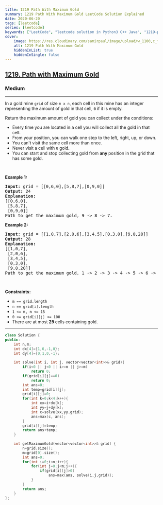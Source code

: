 ```yaml
---
title: 1219 Path With Maximum Gold
summary: 1219 Path With Maximum Gold LeetCode Solution Explained
date: 2020-06-20
tags: [leetcode]
series: [leetcode]
keywords: ["LeetCode", "leetcode solution in Python3 C++ Java", "1219-path-with-maximum-gold LeetCode Solution Explained"]
cover:
    image: https://res.cloudinary.com/samirpaul/image/upload/w_1100,c_fit,co_rgb:FFFFFF,l_text:Arial_75_bold:1219 Path With Maximum Gold - Solution Explained/problem-solving.webp
    alt: 1219 Path With Maximum Gold
    hiddenInList: true
    hiddenInSingle: false
---
```



<h2><a href="https://leetcode.com/problems/path-with-maximum-gold/">1219. Path with Maximum Gold</a></h2><h3>Medium</h3><hr><div><p>In a gold mine <code>grid</code> of size <code>m x n</code>, each cell in this mine has an integer representing the amount of gold in that cell, <code>0</code> if it is empty.</p>

<p>Return the maximum amount of gold you can collect under the conditions:</p>

<ul>
	<li>Every time you are located in a cell you will collect all the gold in that cell.</li>
	<li>From your position, you can walk one step to the left, right, up, or down.</li>
	<li>You can't visit the same cell more than once.</li>
	<li>Never visit a cell with <code>0</code> gold.</li>
	<li>You can start and stop collecting gold from <strong>any </strong>position in the grid that has some gold.</li>
</ul>

<p>&nbsp;</p>
<p><strong>Example 1:</strong></p>

<pre><strong>Input:</strong> grid = [[0,6,0],[5,8,7],[0,9,0]]
<strong>Output:</strong> 24
<strong>Explanation:</strong>
[[0,6,0],
 [5,8,7],
 [0,9,0]]
Path to get the maximum gold, 9 -&gt; 8 -&gt; 7.
</pre>

<p><strong>Example 2:</strong></p>

<pre><strong>Input:</strong> grid = [[1,0,7],[2,0,6],[3,4,5],[0,3,0],[9,0,20]]
<strong>Output:</strong> 28
<strong>Explanation:</strong>
[[1,0,7],
 [2,0,6],
 [3,4,5],
 [0,3,0],
 [9,0,20]]
Path to get the maximum gold, 1 -&gt; 2 -&gt; 3 -&gt; 4 -&gt; 5 -&gt; 6 -&gt; 7.
</pre>

<p>&nbsp;</p>
<p><strong>Constraints:</strong></p>

<ul>
	<li><code>m == grid.length</code></li>
	<li><code>n == grid[i].length</code></li>
	<li><code>1 &lt;= m, n &lt;= 15</code></li>
	<li><code>0 &lt;= grid[i][j] &lt;= 100</code></li>
	<li>There are at most <strong>25 </strong>cells containing gold.</li>
</ul>
</div>

---




```cpp
class Solution {
public:
    int n,m;
    int dx[4]={1,0,-1,0};
    int dy[4]={0,1,0,-1};
    
    int solve(int i, int j, vector<vector<int>>& grid){
        if(i<0 || j<0 || i>=n || j>=m)
            return 0;
        if(grid[i][j]==0)
            return 0;
        int ans=0;
        int temp=grid[i][j];
        grid[i][j]=0;
        for(int k=0;k<4;k++){
            int xx=i+dx[k];
            int yy=j+dy[k];
            int c=solve(xx,yy,grid);
            ans=max(c, ans);
        }
        grid[i][j]=temp;
        return ans+temp;
    }
    
    int getMaximumGold(vector<vector<int>>& grid) {
        n=grid.size();
        m=grid[0].size();
        int ans=0;
        for(int i=0;i<n;i++){
            for(int j=0;j<m;j++){
                if(grid[i][j]>0)
                    ans=max(ans, solve(i,j,grid));
            }
        }
        return ans;
    }
};
```
